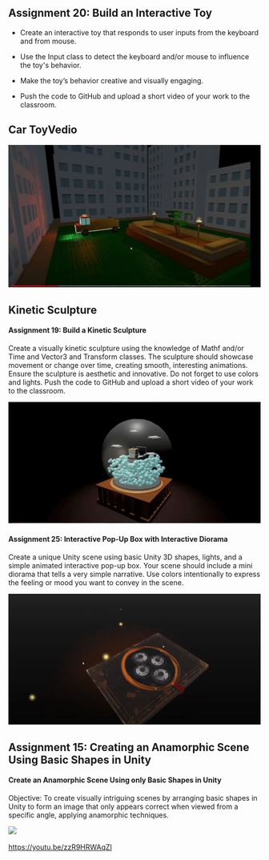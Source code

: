  ## Assignment 20: Build an Interactive Toy
- Create an interactive toy that responds to user inputs from the keyboard and from mouse.
- Use the Input class to detect the keyboard and/or mouse to influence the toy's behavior.
- Make the toy’s behavior creative and visually engaging.

- Push the code to GitHub and upload a short video of your work to the classroom.


## Car ToyVedio 

[![](IMG/Capture1.gif)](https://youtu.be/JMWvb9eYjOw)


## Kinetic Sculpture

#### Assignment 19: Build a Kinetic Sculpture
Create a visually kinetic sculpture using the knowledge of Mathf and/or Time and Vector3 and
Transform classes. The sculpture should showcase movement or change over time, creating
smooth, interesting animations. Ensure the sculpture is aesthetic and innovative. Do not forget
to use colors and lights.
Push the code to GitHub and upload a short video of your work to the classroom.

[![](IMG/Capture2.gif)](https://youtu.be/Fo8O1e7wBrI)



#### Assignment 25: Interactive Pop-Up Box with Interactive Diorama
Create a unique Unity scene using basic Unity 3D shapes, lights, and a simple animated
interactive pop-up box. Your scene should include a mini diorama that tells a very simple
narrative. Use colors intentionally to express the feeling or mood you want to convey in the
scene.

[![](IMG/Assigment25.JPG)](https://youtu.be/mwO3kxo0QFw)


## Assignment 15: Creating an Anamorphic Scene Using Basic Shapes in Unity

#### Create an Anamorphic Scene Using only Basic Shapes in Unity

Objective:
To create visually intriguing scenes by arranging basic shapes in Unity to form an image that only appears correct when viewed from a specific angle, applying anamorphic techniques.


[![](Assigment15.JPG)](https://youtu.be/zzR9HRWAqZI)

https://youtu.be/zzR9HRWAqZI
